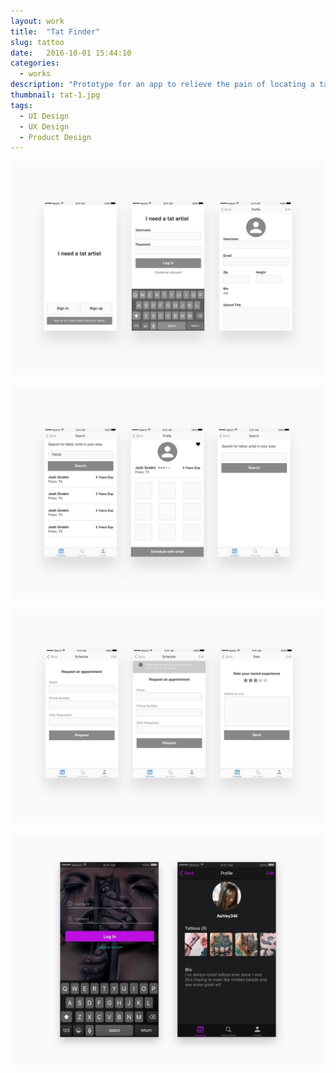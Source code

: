 ```yaml
---
layout: work
title:  "Tat Finder"
slug: tattoo
date:   2016-10-01 15:44:10
categories:
  - works
description: "Prototype for an app to relieve the pain of locating a tattoo artist. These artist are notorious for being hard to get a hold of. This app puts more of a direct connection between tattoo artist and client. Users can make appointments or message artists. Allows both parties to carry on with their busy lives and check the app schedule when available."
thumbnail: tat-1.jpg
tags:
  - UI Design
  - UX Design
  - Product Design
---
```


![Tattoo](/img/work/tattoo/tat-2.jpg)

![Tattoo](/img/work/tattoo/tat-3.jpg)

![Tattoo](/img/work/tattoo/tat-4.jpg)

![Tattoo](/img/work/tattoo/tat-1.jpg)
